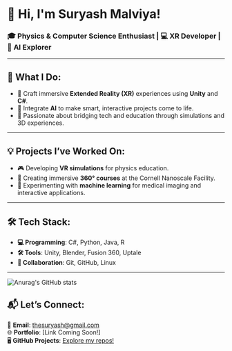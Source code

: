 # 👋 Hi, I'm Suryash Malviya!

### 🎓 **Physics & Computer Science Enthusiast** | 💻 **XR Developer** | 🤖 **AI Explorer**

---

## 🌟 What I Do:
- 🥽 Craft immersive **Extended Reality (XR)** experiences using **Unity** and **C#**.
- 🧠 Integrate **AI** to make smart, interactive projects come to life.
- 🔬 Passionate about bridging tech and education through simulations and 3D experiences.

---

## 💡 Projects I’ve Worked On:
- 🎮 Developing **VR simulations** for physics education.
- 📸 Creating immersive **360° courses** at the Cornell Nanoscale Facility.
- 🚀 Experimenting with **machine learning** for medical imaging and interactive applications.

---

## 🛠️ Tech Stack:
- **💻 Programming**: C#, Python, Java, R  
- **🛠️ Tools**: Unity, Blender, Fusion 360, Uptale  
- **🔗 Collaboration**: Git, GitHub, Linux  

---
![Anurag's GitHub stats](https://github-readme-stats.vercel.app/api?username=suryash-malviya&show_icons=true&theme=radical)

## 📬 Let’s Connect:
📧 **Email**: thesuryash@gmail.com  
🌐 **Portfolio**: [Link Coming Soon!]  
🖥️ **GitHub Projects**: [Explore my repos!](#)
